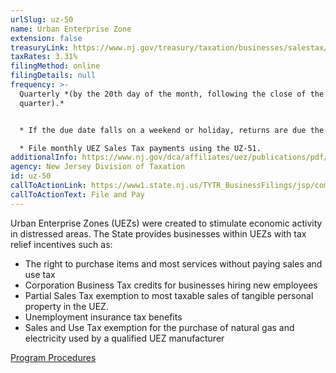 ```yaml
---
urlSlug: uz-50
name: Urban Enterprise Zone
extension: false
treasuryLink: https://www.nj.gov/treasury/taxation/businesses/salestax/uez-over.shtml
taxRates: 3.31%
filingMethod: online
filingDetails: null
frequency: >-
  Quarterly *(by the 20th day of the month, following the close of the
  quarter).* 


  * If the due date falls on a weekend or holiday, returns are due the following business day. 

  * File monthly UEZ Sales Tax payments using the UZ-51.
additionalInfo: https://www.nj.gov/dca/affiliates/uez/publications/pdf/ProgramProcedures.pdf
agency: New Jersey Division of Taxation
id: uz-50
callToActionLink: https://www1.state.nj.us/TYTR_BusinessFilings/jsp/common/Login.jsp?taxcode=11
callToActionText: File and Pay
---
```


Urban Enterprise Zones (UEZs) were created to stimulate economic activity in distressed areas. The State provides businesses within UEZs with tax relief incentives such as:

- The right to purchase items and most services without paying sales and use tax
- Corporation Business Tax credits for businesses hiring new employees
- Partial Sales Tax exemption to most taxable sales of tangible personal property in the UEZ.
- Unemployment insurance tax benefits
- Sales and Use Tax exemption for the purchase of natural gas and electricity used by a qualified UEZ manufacturer

[Program Procedures](https://www.nj.gov/dca/affiliates/uez/publications/pdf/ProgramProcedures.pdf)

